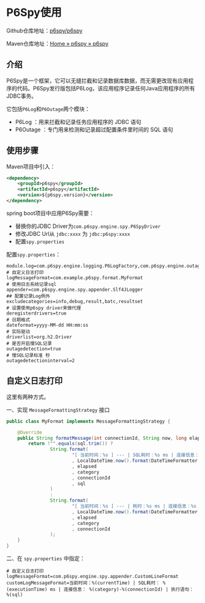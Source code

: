 # P6Spy使用

Github仓库地址：[p6spy/p6spy](https://github.com/p6spy/p6spy)

Maven仓库地址：[Home » p6spy » p6spy](https://mvnrepository.com/artifact/p6spy/p6spy)

## 介绍

P6Spy是一个框架，它可以无缝拦截和记录数据库数据，而无需更改现有应用程序的代码。P6Spy发行版包括P6Log，该应用程序记录任何Java应用程序的所有JDBC事务。

它包括`P6Log`和`P6Outage`两个模块：

- P6Log ：用来拦截和记录任务应用程序的 JDBC 语句
- P6Outage ：专门用来检测和记录超过配置条件里时间的 SQL 语句

## 使用步骤

Maven项目中引入：

```xml
<dependency>
    <groupId>p6spy</groupId>
    <artifactId>p6spy</artifactId>
    <version>${p6spy.version}</version>
</dependency>
```

spring boot项目中应用P6Spy需要：

- 替换你的JDBC Driver为`com.p6spy.engine.spy.P6SpyDriver`
- 修改JDBC Url从 `jdbc:xxxx` 为 `jdbc:p6spy:xxxx`
- 配置`spy.properties`

配置`spy.properties`：

```properties
module.log=com.p6spy.engine.logging.P6LogFactory,com.p6spy.engine.outage.P6OutageFactory
# 自定义日志打印
logMessageFormat=com.example.p6spy.format.MyFormat
# 使用日志系统记录sql
appender=com.p6spy.engine.spy.appender.Slf4JLogger
## 配置记录Log例外
excludecategories=info,debug,result,batc,resultset
# 设置使用p6spy driver来做代理
deregisterdrivers=true
# 日期格式
dateformat=yyyy-MM-dd HH:mm:ss
# 实际驱动
driverlist=org.h2.Driver
# 是否开启慢SQL记录
outagedetection=true
# 慢SQL记录标准 秒
outagedetectioninterval=2
```

## 自定义日志打印

这里有两种方式。

一、实现 `MessageFormattingStrategy` 接口

```java
public class MyFormat implements MessageFormattingStrategy {

    @Override
    public String formatMessage(int connectionId, String now, long elapsed, String category, String prepared, String sql, String url) {
        return !"".equals(sql.trim()) ?
                String.format(
                        "[ 当前时间：%s ] --- | SQL耗时：%s ms | 连接信息：%s - %s | 执行语句 : %s"
                        , LocalDateTime.now().format(DateTimeFormatter.ofPattern("yyyy-MM-dd HH:mm:ss"))
                        , elapsed
                        , category
                        , connectionId
                        , sql
                )
                :
                String.format(
                        "[ 当前时间：%s ] --- | 耗时：%s ms | 连接信息：%s - %s"
                        , LocalDateTime.now().format(DateTimeFormatter.ofPattern("yyyy-MM-dd HH:mm:ss"))
                        , elapsed
                        , category
                        , connectionId
                );
    }
}
```

二、在 `spy.properties` 中指定：

```properties
# 自定义日志打印
logMessageFormat=com.p6spy.engine.spy.appender.CustomLineFormat
customLogMessageFormat=当前时间：%(currentTime) | SQL耗时： %(executionTime) ms | 连接信息： %(category)-%(connectionId) | 执行语句： %(sql)
```
